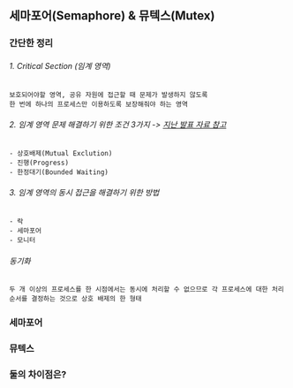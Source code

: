 ## 세마포어(Semaphore) & 뮤텍스(Mutex)

### 간단한 정리
###### 1. Critical Section (임계 영역)
```
보호되어야할 영역, 공유 자원에 접근할 때 문제가 발생하지 않도록
한 번에 하나의 프로세스만 이용하도록 보장해줘야 하는 영역
```

###### 2. 임계 영역 문제 해결하기 위한 조건 3가지 -> [지난 발표 자료 참고](https://github.com/SSAFY5-Seoul7-Study/CS-Study/blob/main/Computer%20Science/Operation%20System/Race%20Condition.md)
```
- 상호배제(Mutual Exclution)
- 진행(Progress)
- 한정대기(Bounded Waiting)
```

###### 3. 임계 영역의 동시 접근을 해결하기 위한 방법
```
- 락
- 세마포어
- 모니터
```

###### 동기화
```
두 개 이상의 프로세스를 한 시점에서는 동시에 처리할 수 없으므로 각 프로세스에 대한 처리 순서를 결정하는 것으로 상호 배제의 한 형태
```

### 세마포어

### 뮤텍스

### 둘의 차이점은?
